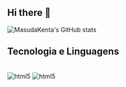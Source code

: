 ## Hi there 👋

![MasudaKenta's GitHub stats](https://github-readme-stats.vercel.app/api?username=MasudaKenta&show_icons=true&theme=dark)

## Tecnologia e Linguagens

<div style="inline_block"><br>
  <img  align="center" alt="html5" src=" 	https://img.shields.io/badge/HTML5-E34F26?style=for-the-badge&logo=html5&logoColor=white"/>
  <img  align="center" alt="html5" src="https://img.shields.io/badge/HTML-239120?style=for-the-badge&logo=html5&logoColor=white"/>
  
</div>
